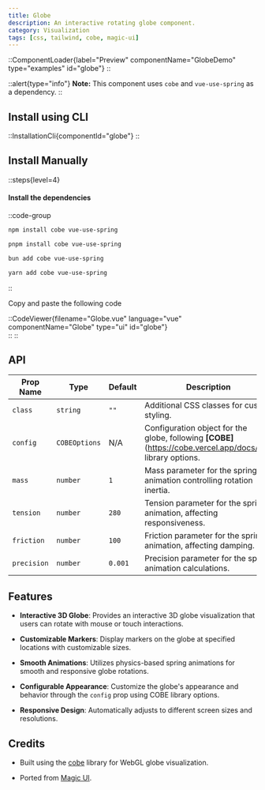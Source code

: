 ```yaml
---
title: Globe
description: An interactive rotating globe component.
category: Visualization
tags: [css, tailwind, cobe, magic-ui]
---
```


::ComponentLoader{label="Preview" componentName="GlobeDemo" type="examples" id="globe"}
::

::alert{type="info"}
**Note:** This component uses `cobe` and `vue-use-spring` as a dependency.
::

## Install using CLI

::InstallationCli{componentId="globe"}
::

## Install Manually

::steps{level=4}

#### Install the dependencies

::code-group

```bash [npm]
npm install cobe vue-use-spring
```

```bash [pnpm]
pnpm install cobe vue-use-spring
```

```bash [bun]
bun add cobe vue-use-spring
```

```bash [yarn]
yarn add cobe vue-use-spring
```

::

Copy and paste the following code

::CodeViewer{filename="Globe.vue" language="vue" componentName="Globe" type="ui" id="globe"}  
::
::

## API

| Prop Name   | Type          | Default | Description                                                                                                 |
| ----------- | ------------- | ------- | ----------------------------------------------------------------------------------------------------------- |
| `class`     | `string`      | `""`    | Additional CSS classes for custom styling.                                                                  |
| `config`    | `COBEOptions` | N/A     | Configuration object for the globe, following **[COBE]**(https://cobe.vercel.app/docs/api) library options. |
| `mass`      | `number`      | `1`     | Mass parameter for the spring animation controlling rotation inertia.                                       |
| `tension`   | `number`      | `280`   | Tension parameter for the spring animation, affecting responsiveness.                                       |
| `friction`  | `number`      | `100`   | Friction parameter for the spring animation, affecting damping.                                             |
| `precision` | `number`      | `0.001` | Precision parameter for the spring animation calculations.                                                  |

## Features

- **Interactive 3D Globe**: Provides an interactive 3D globe visualization that users can rotate with mouse or touch interactions.

- **Customizable Markers**: Display markers on the globe at specified locations with customizable sizes.

- **Smooth Animations**: Utilizes physics-based spring animations for smooth and responsive globe rotations.

- **Configurable Appearance**: Customize the globe's appearance and behavior through the `config` prop using COBE library options.

- **Responsive Design**: Automatically adjusts to different screen sizes and resolutions.

## Credits

- Built using the [cobe](https://github.com/shuding/cobe) library for WebGL globe visualization.

- Ported from [Magic UI](https://magicui.design/docs/components/globe).
